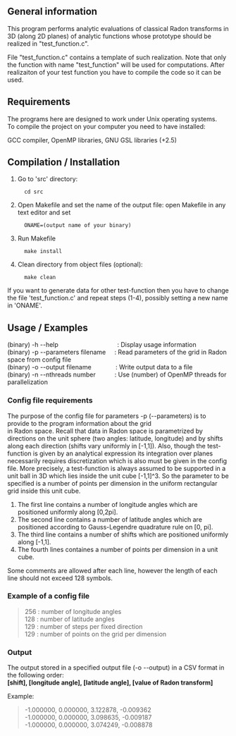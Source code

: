 ## General information

This program performs analytic evaluations of classical Radon transforms in 3D (along 2D planes) of analytic functions whose prototype should be realized in "test_function.c".  

File "test_function.c" contains a template of such realization. Note that only the function with name "test_function" will be used for computations. After realizaiton of your test function you have to compile the code so it can be used.  

## Requirements 

The programs here are designed to work under Unix operating systems.  
To compile the project on your computer you need to have installed:  

GCC compiler, OpenMP libraries, GNU GSL libraries (+2.5)

## Compilation / Installation
  1) Go to 'src' directory:  
        ```
          cd src
        ```
  2) Open Makefile and set the name of the output file:
        open Makefile in any text editor and set
        ```
          ONAME=(output name of your binary)
        ```
  
  3) Run Makefile
      ```
        make install
      ```
  4) Clean directory from object files (optional):
  
      ```
        make clean 
      ```
  If you want to generate data for other test-function then you have to change the file
  'test_function.c' and repeat steps (1-4), possibly setting a new name in 'ONAME'.
  
## Usage / Examples

(binary) -h --help &nbsp;&nbsp;&nbsp;&nbsp;&nbsp;&nbsp;&nbsp;&nbsp;&nbsp;&nbsp;&nbsp;&nbsp;&nbsp;&nbsp;&nbsp;&nbsp;&nbsp;&nbsp;&nbsp;&nbsp;&nbsp;&nbsp;&nbsp;&nbsp;&nbsp;&nbsp;&nbsp;&nbsp;&nbsp;&nbsp;&nbsp;&nbsp;&nbsp;: Display usage information  
(binary) -p --parameters filename &nbsp;&nbsp;&nbsp;&nbsp;: Read parameters of the grid in Radon space from config file  
(binary) -o --output filename &nbsp;&nbsp;&nbsp;&nbsp;&nbsp;&nbsp;&nbsp;&nbsp;&nbsp;&nbsp;&nbsp;&nbsp;&nbsp;: Write output data to a file  
(binary) -n --nthreads number &nbsp;&nbsp;&nbsp;&nbsp;&nbsp;&nbsp;&nbsp;&nbsp;&nbsp;&nbsp;: Use (number) of OpenMP threads for parallelization  

### Config file requirements

The purpose of the config file for parameters -p (--parameters) is to provide to the program information about the grid  
in Radon space. Recall that data in Radon space is parametrized by directions on the unit sphere (two angles: latitude, longitude) and  by shifts along each direction (shifts vary uniformly in [-1,1]). Also, though the test-function is
given by an analytical expression its integration over planes necessarily requires discretization which is also must be 
given in the config file. More precisely, a test-function is always assumed to be supported in a unit ball in 3D which 
lies inside the unit cube [-1,1]^3. So the parameter to be specified is a number of points per dimension in the uniform rectangular grid inside this unit cube.

1) The first line contains a number of longitude angles which are positioned uniformly along [0,2pi].  
2) The second line contains a number of latitude angles which are positioned according to Gauss-Legendre quadrature 
   rule on [0, pi].  
3) The third line contains a number of shifts which are positioned uniformly along [-1,1].  
4) The fourth lines containes a number of points per dimension in a unit cube.  

Some comments are allowed after each line, however the length of each line should not exceed 128 symbols.

### Example of a config file

> 256			: number of longitude angles  
> 128			: number of latitude angles  
> 129			: number of steps per fixed direction  
> 129			: number of points on the grid per dimension

### Output

The output stored in a specified output file (-o --output) in a CSV format in the following order:  
**[shift], [longitude angle], [latitude angle], [value of Radon transform]**  

Example:  
> -1.000000, 0.000000, 3.122878, -0.009362  
> -1.000000, 0.000000, 3.098635, -0.009187  
> -1.000000, 0.000000, 3.074249, -0.008878  


